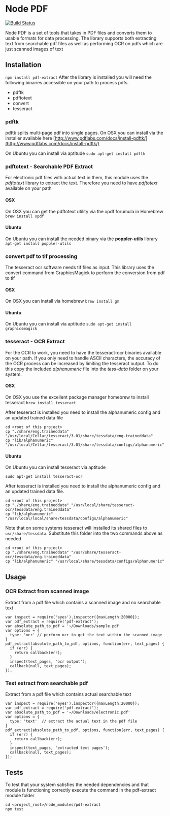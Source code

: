 # Node PDF
[![Build Status](https://travis-ci.org/nisaacson/pdf-extract.png)](https://travis-ci.org/nisaacson/pdf-extract)

Node PDF is a set of tools that takes in PDF files and converts them to usable formats for data processing. The library supports both extracting text from searchable pdf files as well as performing OCR on pdfs which are just scanned images of text

## Installation
`npm install pdf-extract`
After the library is installed you will need the following binaries accessible on your path to process pdfs.

- pdftk
- pdftotext
- convert
- tesseract


### pdftk
pdftk splits multi-page pdf into single pages.
On OSX you can install via the installer available here
[http://www.pdflabs.com/docs/install-pdftk/](http://www.pdflabs.com/docs/install-pdftk/)

On Ubuntu you can install via aptitude
`sudo apt-get install pdftk`

### pdftotext - Searchable PDF Extract
For electronic pdf files with actual text in them, this module uses the *pdftotext* library to extract the text. Therefore you need to have *pdftotext* available on your path

#### OSX
On OSX you can get the pdftotext utility via the xpdf forumula in Homebrew 
`brew install xpdf`

#### Ubuntu
On Ubuntu you can install the needed binary via the **poppler-utils** library
`apt-get install poppler-utils`

### convert pdf to tif processing
The tesseract ocr software needs tif files as input. This library uses the convert command from GraphicsMagick to perform the conversion from pdf to tif

#### OSX
On OSX you can install via homebrew
`brew install gm`

#### Ubuntu
On Ubuntu you can install via aptitude
`sudo apt-get install graphicsmagick`

### tesseract - OCR Extract
For the OCR to work, you need to have the tesseract-ocr binaries available on your path. If you only need to handle ASCII characters, the accuracy of the OCR process can be increased by limiting the tesseract output. To do this copy the included *alphanumeric* file into the *tess-data* folder on your system. 

#### OSX
On OSX you use the excellent package manager homebrew to install tesseract
`brew install tesseract`

After tesseract is installed you need to install the alphanumeric config and an updated trained data file
```
cd <root of this project>
cp "./share/eng.traineddata" "/usr/local/Cellar/tesseract/3.01/share/tessdata/eng.traineddata"
cp "lib/alphanumeric" "/usr/local/Cellar/tesseract/3.01/share/tessdata/configs/alphanumeric"
```

#### Ubuntu
On Ubuntu you can install tesseract via aptitude
```
sudo apt-get install tesseract-ocr
```
After tesseract is installed you need to install the alphanumeric config and an updated trained data file.
```
cd <root of this project>
cp "./share/eng.traineddata" "/usr/local/share/tesseract-ocr/tessdata/eng.traineddata"
cp "lib/alphanumeric" "/usr/local/local/share/tessdata/configs/alphanumeric"
```
Note that on some systems tesseract will installed its shared files to `usr/share/tessdata`. Substitute this folder into the two commands above as needed
```
cd <root of this project>
cp "./share/eng.traineddata" "/usr/share/tesseract-ocr/tessdata/eng.traineddata"
cp "lib/alphanumeric" "/usr/local/share/tessdata/configs/alphanumeric"
```

## Usage

### OCR Extract from scanned image
Extract from a pdf file which contains a scanned image and no searchable text 
```
var inspect = require('eyes').inspector({maxLength:20000});
var pdf_extract = require('pdf-extract');
var absolute_path_to_pdf = '~/Downloads/sample.pdf'
var options = {
  type: 'ocr' // perform ocr to get the text within the scanned image
}
pdf_extract(absolute_path_to_pdf, options, function(err, text_pages) {
  if (err) {
    return callback(err);
  }
  inspect(text_pages, 'ocr output');
  callback(null, text_pages);
});
```

### Text extract from searchable pdf
Extract from a pdf file which contains actual searchable text 
```
var inspect = require('eyes').inspector({maxLength:20000});
var pdf_extract = require('pdf-extract');
var absolute_path_to_pdf = '~/Downloads/electronic.pdf'
var options = {
  type: 'text'  // extract the actual text in the pdf file
}
pdf_extract(absolute_path_to_pdf, options, function(err, text_pages) {
  if (err) {
    return callback(err);
  }
  inspect(text_pages, 'extracted text pages');
  callback(null, text_pages);
});
```

## Tests
To test that your system satisfies the needed dependencies and that module is functioning correctly execute the command in the pdf-extract module folder
```
cd <project_root>/node_modules/pdf-extract
npm test
```

